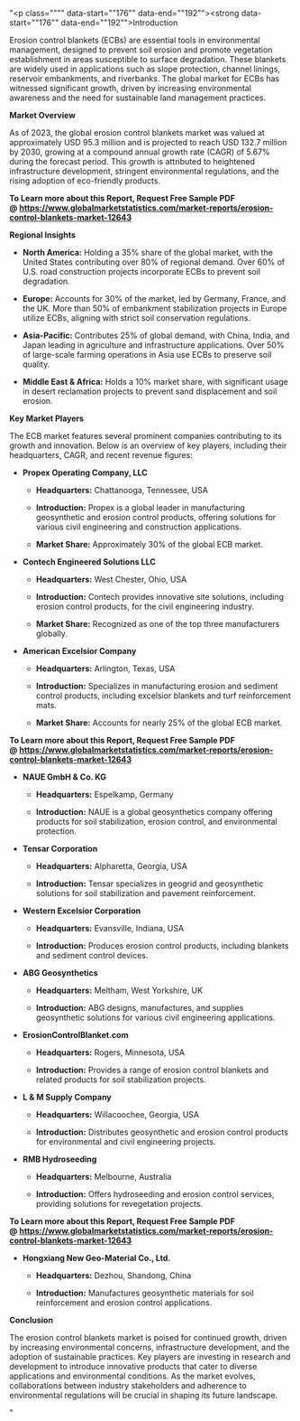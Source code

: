 "<p class="""" data-start=""176"" data-end=""192""><strong data-start=""176"" data-end=""192"">Introduction</strong></p>
<p class="""" data-start=""194"" data-end=""351""><span class=""relative -mx-px my-[-0.2rem] rounded px-px py-[0.2rem]"">Erosion control blankets (ECBs) are essential tools in environmental management, designed to prevent soil erosion and promote vegetation establishment in areas susceptible to surface degradation.</span> <span class=""relative -mx-px my-[-0.2rem] rounded px-px py-[0.2rem]"">These blankets are widely used in applications such as slope protection, channel linings, reservoir embankments, and riverbanks.</span> <span class=""relative -mx-px my-[-0.2rem] rounded px-px py-[0.2rem]"">The global market for ECBs has witnessed significant growth, driven by increasing environmental awareness and the need for sustainable land management practices.</span></p>
<p class="""" data-start=""353"" data-end=""372""><strong data-start=""353"" data-end=""372"">Market Overview</strong></p>
<p class="""" data-start=""374"" data-end=""531""><span class=""relative -mx-px my-[-0.2rem] rounded px-px py-[0.2rem]"">As of 2023, the global erosion control blankets market was valued at approximately USD 95.3 million and is projected to reach USD 132.7 million by 2030, growing at a compound annual growth rate (CAGR) of 5.67% during the forecast period.</span> <span class=""relative -mx-px my-[-0.2rem] rounded px-px py-[0.2rem]"">This growth is attributed to heightened infrastructure development, stringent environmental regulations, and the rising adoption of eco-friendly products.</span></p>
<p class="""" data-start=""374"" data-end=""531""><span class=""relative -mx-px my-[-0.2rem] rounded px-px py-[0.2rem]""><strong>To Learn more about this Report, Request Free Sample PDF @&nbsp;<a href=""https://www.globalmarketstatistics.com/market-reports/erosion-control-blankets-market-12643"">https://www.globalmarketstatistics.com/market-reports/erosion-control-blankets-market-12643</a></strong></span></p>
<p class="""" data-start=""533"" data-end=""554""><strong data-start=""533"" data-end=""554"">Regional Insights</strong></p>
<ul data-start=""556"" data-end=""1101"">
<li class="""" data-start=""556"" data-end=""698"">
<p class="""" data-start=""558"" data-end=""698""><strong data-start=""558"" data-end=""576"">North America:</strong> <span class=""relative -mx-px my-[-0.2rem] rounded px-px py-[0.2rem]"">Holding a 35% share of the global market, with the United States contributing over 80% of regional demand.</span> <span class=""relative -mx-px my-[-0.2rem] rounded px-px py-[0.2rem]"">Over 60% of U.S. road construction projects incorporate ECBs to prevent soil degradation.</span></p>
</li>
<li class="""" data-start=""700"" data-end=""839"">
<p class="""" data-start=""702"" data-end=""839""><strong data-start=""702"" data-end=""713"">Europe:</strong> <span class=""relative -mx-px my-[-0.2rem] rounded px-px py-[0.2rem]"">Accounts for 30% of the market, led by Germany, France, and the UK.</span> <span class=""relative -mx-px my-[-0.2rem] rounded px-px py-[0.2rem]"">More than 50% of embankment stabilization projects in Europe utilize ECBs, aligning with strict soil conservation regulations.</span></p>
</li>
<li class="""" data-start=""841"" data-end=""986"">
<p class="""" data-start=""843"" data-end=""986""><strong data-start=""843"" data-end=""860"">Asia-Pacific:</strong> <span class=""relative -mx-px my-[-0.2rem] rounded px-px py-[0.2rem]"">Contributes 25% of global demand, with China, India, and Japan leading in agriculture and infrastructure applications.</span> <span class=""relative -mx-px my-[-0.2rem] rounded px-px py-[0.2rem]"">Over 50% of large-scale farming operations in Asia use ECBs to preserve soil quality.</span></p>
</li>
<li class="""" data-start=""988"" data-end=""1101"">
<p class="""" data-start=""990"" data-end=""1101""><strong data-start=""990"" data-end=""1015"">Middle East &amp; Africa:</strong> <span class=""relative -mx-px my-[-0.2rem] rounded px-px py-[0.2rem]"">Holds a 10% market share, with significant usage in desert reclamation projects to prevent sand displacement and soil erosion.</span></p>
</li>
</ul>
<p class="""" data-start=""1103"" data-end=""1125""><strong data-start=""1103"" data-end=""1125"">Key Market Players</strong></p>
<p class="""" data-start=""1127"" data-end=""1322"">The ECB market features several prominent companies contributing to its growth and innovation. Below is an overview of key players, including their headquarters, CAGR, and recent revenue figures:</p>
<ul data-start=""1324"" data-end=""4454"">
<li class="""" data-start=""1324"" data-end=""1730"">
<p class="""" data-start=""1327"" data-end=""1360""><strong data-start=""1327"" data-end=""1360"">Propex Operating Company, LLC</strong></p>
<ul data-start=""1365"" data-end=""1730"">
<li class="""" data-start=""1365"" data-end=""1470"">
<p class="""" data-start=""1367"" data-end=""1470""><strong data-start=""1367"" data-end=""1384"">Headquarters:</strong> <span class=""relative -mx-px my-[-0.2rem] rounded px-px py-[0.2rem]"">Chattanooga, Tennessee, USA</span></p>
</li>
<li class="""" data-start=""1475"" data-end=""1580"">
<p class="""" data-start=""1477"" data-end=""1580""><strong data-start=""1477"" data-end=""1494"">Introduction:</strong> <span class=""relative -mx-px my-[-0.2rem] rounded px-px py-[0.2rem]"">Propex is a global leader in manufacturing geosynthetic and erosion control products, offering solutions for various civil engineering and construction applications.</span></p>
</li>
<li class="""" data-start=""1585"" data-end=""1730"">
<p class="""" data-start=""1587"" data-end=""1730""><strong data-start=""1587"" data-end=""1604"">Market Share:</strong> <span class=""relative -mx-px my-[-0.2rem] rounded px-px py-[0.2rem]"">Approximately 30% of the global ECB market.</span>&nbsp;</p>
</li>
</ul>
</li>
<li class="""" data-start=""1732"" data-end=""2141"">
<p class="""" data-start=""1735"" data-end=""1771""><strong data-start=""1735"" data-end=""1771"">Contech Engineered Solutions LLC</strong></p>
<ul data-start=""1776"" data-end=""2141"">
<li class="""" data-start=""1776"" data-end=""1881"">
<p class="""" data-start=""1778"" data-end=""1881""><strong data-start=""1778"" data-end=""1795"">Headquarters:</strong> <span class=""relative -mx-px my-[-0.2rem] rounded px-px py-[0.2rem]"">West Chester, Ohio, USA</span></p>
</li>
<li class="""" data-start=""1886"" data-end=""1991"">
<p class="""" data-start=""1888"" data-end=""1991""><strong data-start=""1888"" data-end=""1905"">Introduction:</strong> <span class=""relative -mx-px my-[-0.2rem] rounded px-px py-[0.2rem]"">Contech provides innovative site solutions, including erosion control products, for the civil engineering industry.</span></p>
</li>
<li class="""" data-start=""1996"" data-end=""2141"">
<p class="""" data-start=""1998"" data-end=""2141""><strong data-start=""1998"" data-end=""2015"">Market Share:</strong> <span class=""relative -mx-px my-[-0.2rem] rounded px-px py-[0.2rem]"">Recognized as one of the top three manufacturers globally.</span></p>
</li>
</ul>
</li>
<li class="""" data-start=""2143"" data-end=""2546"">
<p class="""" data-start=""2146"" data-end=""2176""><strong data-start=""2146"" data-end=""2176"">American Excelsior Company</strong></p>
<ul data-start=""2181"" data-end=""2546"">
<li class="""" data-start=""2181"" data-end=""2286"">
<p class="""" data-start=""2183"" data-end=""2286""><strong data-start=""2183"" data-end=""2200"">Headquarters:</strong> <span class=""relative -mx-px my-[-0.2rem] rounded px-px py-[0.2rem]"">Arlington, Texas, USA</span></p>
</li>
<li class="""" data-start=""2291"" data-end=""2396"">
<p class="""" data-start=""2293"" data-end=""2396""><strong data-start=""2293"" data-end=""2310"">Introduction:</strong> <span class=""relative -mx-px my-[-0.2rem] rounded px-px py-[0.2rem]"">Specializes in manufacturing erosion and sediment control products, including excelsior blankets and turf reinforcement mats.</span></p>
</li>
<li class="""" data-start=""2401"" data-end=""2546"">
<p class="""" data-start=""2403"" data-end=""2546""><strong data-start=""2403"" data-end=""2420"">Market Share:</strong> <span class=""relative -mx-px my-[-0.2rem] rounded px-px py-[0.2rem]"">Accounts for nearly 25% of the global ECB market.</span></p>
</li>
</ul>
</li>
</ul>
<p><span class=""relative -mx-px my-[-0.2rem] rounded px-px py-[0.2rem]""><strong>To Learn more about this Report, Request Free Sample PDF @&nbsp;<a href=""https://www.globalmarketstatistics.com/market-reports/erosion-control-blankets-market-12643"">https://www.globalmarketstatistics.com/market-reports/erosion-control-blankets-market-12643</a></strong></span></p>
<ul data-start=""1324"" data-end=""4454"">
<li class="""" data-start=""2548"" data-end=""2793"">
<p class="""" data-start=""2551"" data-end=""2573""><strong data-start=""2551"" data-end=""2573"">NAUE GmbH &amp; Co. KG</strong></p>
<ul data-start=""2578"" data-end=""2793"">
<li class="""" data-start=""2578"" data-end=""2683"">
<p class="""" data-start=""2580"" data-end=""2683""><strong data-start=""2580"" data-end=""2597"">Headquarters:</strong> <span class=""relative -mx-px my-[-0.2rem] rounded px-px py-[0.2rem]"">Espelkamp, Germany</span></p>
</li>
<li class="""" data-start=""2688"" data-end=""2793"">
<p class="""" data-start=""2690"" data-end=""2793""><strong data-start=""2690"" data-end=""2707"">Introduction:</strong> <span class=""relative -mx-px my-[-0.2rem] rounded px-px py-[0.2rem]"">NAUE is a global geosynthetics company offering products for soil stabilization, erosion control, and environmental protection.</span></p>
</li>
</ul>
</li>
<li class="""" data-start=""2795"" data-end=""3040"">
<p class="""" data-start=""2798"" data-end=""2820""><strong data-start=""2798"" data-end=""2820"">Tensar Corporation</strong></p>
<ul data-start=""2825"" data-end=""3040"">
<li class="""" data-start=""2825"" data-end=""2930"">
<p class="""" data-start=""2827"" data-end=""2930""><strong data-start=""2827"" data-end=""2844"">Headquarters:</strong> <span class=""relative -mx-px my-[-0.2rem] rounded px-px py-[0.2rem]"">Alpharetta, Georgia, USA</span></p>
</li>
<li class="""" data-start=""2935"" data-end=""3040"">
<p class="""" data-start=""2937"" data-end=""3040""><strong data-start=""2937"" data-end=""2954"">Introduction:</strong> <span class=""relative -mx-px my-[-0.2rem] rounded px-px py-[0.2rem]"">Tensar specializes in geogrid and geosynthetic solutions for soil stabilization and pavement reinforcement.</span></p>
</li>
</ul>
</li>
<li class="""" data-start=""3042"" data-end=""3298"">
<p class="""" data-start=""3045"" data-end=""3078""><strong data-start=""3045"" data-end=""3078"">Western Excelsior Corporation</strong></p>
<ul data-start=""3083"" data-end=""3298"">
<li class="""" data-start=""3083"" data-end=""3188"">
<p class="""" data-start=""3085"" data-end=""3188""><strong data-start=""3085"" data-end=""3102"">Headquarters:</strong> <span class=""relative -mx-px my-[-0.2rem] rounded px-px py-[0.2rem]"">Evansville, Indiana, USA</span></p>
</li>
<li class="""" data-start=""3193"" data-end=""3298"">
<p class="""" data-start=""3195"" data-end=""3298""><strong data-start=""3195"" data-end=""3212"">Introduction:</strong> <span class=""relative -mx-px my-[-0.2rem] rounded px-px py-[0.2rem]"">Produces erosion control products, including blankets and sediment control devices.</span></p>
</li>
</ul>
</li>
<li class="""" data-start=""3300"" data-end=""3544"">
<p class="""" data-start=""3303"" data-end=""3324""><strong data-start=""3303"" data-end=""3324"">ABG Geosynthetics</strong></p>
<ul data-start=""3329"" data-end=""3544"">
<li class="""" data-start=""3329"" data-end=""3434"">
<p class="""" data-start=""3331"" data-end=""3434""><strong data-start=""3331"" data-end=""3348"">Headquarters:</strong> <span class=""relative -mx-px my-[-0.2rem] rounded px-px py-[0.2rem]"">Meltham, West Yorkshire, UK</span></p>
</li>
<li class="""" data-start=""3439"" data-end=""3544"">
<p class="""" data-start=""3441"" data-end=""3544""><strong data-start=""3441"" data-end=""3458"">Introduction:</strong> <span class=""relative -mx-px my-[-0.2rem] rounded px-px py-[0.2rem]"">ABG designs, manufactures, and supplies geosynthetic solutions for various civil engineering applications.</span></p>
</li>
</ul>
</li>
<li class="""" data-start=""3546"" data-end=""3798"">
<p class="""" data-start=""3549"" data-end=""3578""><strong data-start=""3549"" data-end=""3578"">ErosionControlBlanket.com</strong></p>
<ul data-start=""3583"" data-end=""3798"">
<li class="""" data-start=""3583"" data-end=""3688"">
<p class="""" data-start=""3585"" data-end=""3688""><strong data-start=""3585"" data-end=""3602"">Headquarters:</strong> <span class=""relative -mx-px my-[-0.2rem] rounded px-px py-[0.2rem]"">Rogers, Minnesota, USA</span></p>
</li>
<li class="""" data-start=""3693"" data-end=""3798"">
<p class="""" data-start=""3695"" data-end=""3798""><strong data-start=""3695"" data-end=""3712"">Introduction:</strong> <span class=""relative -mx-px my-[-0.2rem] rounded px-px py-[0.2rem]"">Provides a range of erosion control blankets and related products for soil stabilization projects.</span></p>
</li>
</ul>
</li>
<li class="""" data-start=""3800"" data-end=""4047"">
<p class="""" data-start=""3803"" data-end=""3827""><strong data-start=""3803"" data-end=""3827"">L &amp; M Supply Company</strong></p>
<ul data-start=""3832"" data-end=""4047"">
<li class="""" data-start=""3832"" data-end=""3937"">
<p class="""" data-start=""3834"" data-end=""3937""><strong data-start=""3834"" data-end=""3851"">Headquarters:</strong> <span class=""relative -mx-px my-[-0.2rem] rounded px-px py-[0.2rem]"">Willacoochee, Georgia, USA</span></p>
</li>
<li class="""" data-start=""3942"" data-end=""4047"">
<p class="""" data-start=""3944"" data-end=""4047""><strong data-start=""3944"" data-end=""3961"">Introduction:</strong> <span class=""relative -mx-px my-[-0.2rem] rounded px-px py-[0.2rem]"">Distributes geosynthetic and erosion control products for environmental and civil engineering projects.</span></p>
</li>
</ul>
</li>
<li class="""" data-start=""4049"" data-end=""4241"">
<p class="""" data-start=""4053"" data-end=""4073""><strong data-start=""4053"" data-end=""4073"">RMB Hydroseeding</strong></p>
<ul data-start=""4079"" data-end=""4241"">
<li class="""" data-start=""4079"" data-end=""4119"">
<p class="""" data-start=""4081"" data-end=""4119""><strong data-start=""4081"" data-end=""4098"">Headquarters:</strong> Melbourne, Australia</p>
</li>
<li class="""" data-start=""4125"" data-end=""4241"">
<p class="""" data-start=""4127"" data-end=""4241""><strong data-start=""4127"" data-end=""4144"">Introduction:</strong> Offers hydroseeding and erosion control services, providing solutions for revegetation projects.</p>
</li>
</ul>
</li>
</ul>
<p><strong>To Learn more about this Report, Request Free Sample PDF @&nbsp;<a href=""https://www.globalmarketstatistics.com/market-reports/erosion-control-blankets-market-12643"">https://www.globalmarketstatistics.com/market-reports/erosion-control-blankets-market-12643</a></strong></p>
<ul data-start=""1324"" data-end=""4454"">
<li class="""" data-start=""4243"" data-end=""4454"">
<p class="""" data-start=""4247"" data-end=""4287""><strong data-start=""4247"" data-end=""4287"">Hongxiang New Geo-Material Co., Ltd.</strong></p>
<ul data-start=""4293"" data-end=""4454"">
<li class="""" data-start=""4293"" data-end=""4336"">
<p class="""" data-start=""4295"" data-end=""4336""><strong data-start=""4295"" data-end=""4312"">Headquarters:</strong> Dezhou, Shandong, China</p>
</li>
<li class="""" data-start=""4342"" data-end=""4454"">
<p class="""" data-start=""4344"" data-end=""4454""><strong data-start=""4344"" data-end=""4361"">Introduction:</strong> Manufactures geosynthetic materials for soil reinforcement and erosion control applications.</p>
</li>
</ul>
</li>
</ul>
<p class="""" data-start=""4456"" data-end=""4470""><strong data-start=""4456"" data-end=""4470"">Conclusion</strong></p>
<p class="""" data-start=""4472"" data-end=""4637""><span class=""relative -mx-px my-[-0.2rem] rounded px-px py-[0.2rem]"">The erosion control blankets market is poised for continued growth, driven by increasing environmental concerns, infrastructure development, and the adoption of sustainable practices.</span> <span class=""relative -mx-px my-[-0.2rem] rounded px-px py-[0.2rem]"">Key players are investing in research and development to introduce innovative products that cater to diverse applications and environmental conditions.</span> <span class=""relative -mx-px my-[-0.2rem] rounded px-px py-[0.2rem]"">As the market evolves, collaborations between industry stakeholders and adherence to environmental regulations will be crucial in shaping its future landscape.</span></p>"
